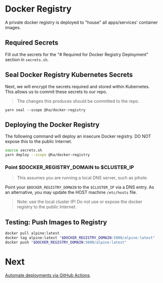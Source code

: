 # Docker Registry

A private docker registry is deployed to "house" all apps/services' container images.

## Required Secrets

Fill out the secrets for the "# Required for Docker Registry Deployment" section in `secrets.sh`.

## Seal Docker Registry Kubernetes Secrets

Next, we will encrypt the secrets required and stored within Kubernetes. This allows us to commit these secrets to our repo.

> The changes this produces should be committed to the repo.

```
yarn seal --scope @ha/docker-registry
```

## Deploying the Docker Registry

The following command will deploy an insecure Docker registry. DO NOT expose this to the public Internet.

```bash
source secrets.sh
yarn deploy --scope @ha/docker-registry
```

### Point $DOCKER_REGISTRY_DOMAIN to $CLUSTER_IP

> This assumes you are running a local DNS server, such as pihole.

Point your `$DOCKER_REGISTRY_DOMAIN` to the `$CLUSTER_IP` via a DNS entry. As an alternative, you may update the HOST machine `/etc/hosts` file.

> Note: use the local cluster IP! Do not use or expose the docker registry to the public Internet.

## Testing: Push Images to Registry

```bash
docker pull alpine:latest
docker tag alpine:latest "$DOCKER_REGISTRY_DOMAIN:5000/alpine:latest"
docker push "$DOCKER_REGISTRY_DOMAIN:5000/alpine:latest"
```

# Next

[Automate deployments via GitHub Actions](./04-installation-github-actions).
